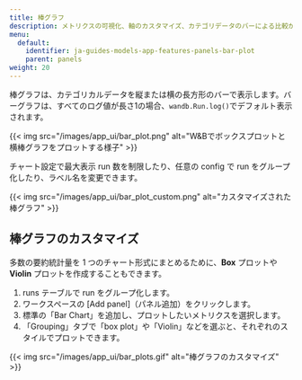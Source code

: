 ```yaml
---
title: 棒グラフ
description: メトリクスの可視化、軸のカスタマイズ、カテゴリデータのバーによる比較ができます。
menu:
  default:
    identifier: ja-guides-models-app-features-panels-bar-plot
    parent: panels
weight: 20
---
```


棒グラフは、カテゴリカルデータを縦または横の長方形のバーで表示します。バーグラフは、すべてのログ値が長さ1の場合、`wandb.Run.log()`でデフォルト表示されます。

{{< img src="/images/app_ui/bar_plot.png" alt="W&Bでボックスプロットと横棒グラフをプロットする様子" >}}

チャート設定で最大表示 run 数を制限したり、任意の config で run をグループ化したり、ラベル名を変更できます。

{{< img src="/images/app_ui/bar_plot_custom.png" alt="カスタマイズされた棒グラフ" >}}

## 棒グラフのカスタマイズ

多数の要約統計量を 1 つのチャート形式にまとめるために、**Box** プロットや **Violin** プロットを作成することもできます。

1. runs テーブルで run をグループ化します。
2. ワークスペースの [Add panel]（パネル追加）をクリックします。
3. 標準の「Bar Chart」を追加し、プロットしたいメトリクスを選択します。
4. 「Grouping」タブで「box plot」や「Violin」などを選ぶと、それぞれのスタイルでプロットできます。

{{< img src="/images/app_ui/bar_plots.gif" alt="棒グラフのカスタマイズ" >}}